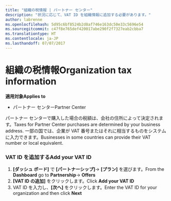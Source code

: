 ```yaml
---
title: "組織の税情報 | パートナー センター"
description: "状況に応じて、VAT ID を組織情報に追加する必要があります。"
author: labrenne
ms.openlocfilehash: 5d95c6bf8524b2d8af746e163dc50e33c5696e54
ms.sourcegitcommit: c47f8e765def420017abe290f2f7327eab2cbba7
ms.translationtype: HT
ms.contentlocale: ja-JP
ms.lasthandoff: 07/07/2017
---
```

# <a name="organization-tax-information"></a><span data-ttu-id="bad61-103">組織の税情報</span><span class="sxs-lookup"><span data-stu-id="bad61-103">Organization tax information</span></span>

**<span data-ttu-id="bad61-104">適用対象</span><span class="sxs-lookup"><span data-stu-id="bad61-104">Applies to</span></span>**

-  <span data-ttu-id="bad61-105">パートナー センター</span><span class="sxs-lookup"><span data-stu-id="bad61-105">Partner Center</span></span>

<span data-ttu-id="bad61-106">パートナー センターで購入した場合の税額は、会社の住所によって決定されます。</span><span class="sxs-lookup"><span data-stu-id="bad61-106">Taxes for Partner Center purchases are determined by your business address.</span></span> <span data-ttu-id="bad61-107">一部の国では、企業が VAT 番号またはそれに相当するものをシステムに入力できます。</span><span class="sxs-lookup"><span data-stu-id="bad61-107">Businesses in some countries can provide their VAT number or local equivalent.</span></span>

### <a name="add-your-vat-id"></a><span data-ttu-id="bad61-108">VAT ID を追加する</span><span class="sxs-lookup"><span data-stu-id="bad61-108">Add your VAT ID</span></span>

1.  <span data-ttu-id="bad61-109">**[ダッシュ ボード]** で **[パートナーシップ]**-> **[プラン]** を選びます。</span><span class="sxs-lookup"><span data-stu-id="bad61-109">From the **Dashboard** go to **Partnership**-> **Offers**</span></span>
2.  <span data-ttu-id="bad61-110">**[VAT ID の追加]** をクリックします。</span><span class="sxs-lookup"><span data-stu-id="bad61-110">Click **Add your VAT ID**</span></span>
3.  <span data-ttu-id="bad61-111">VAT ID を入力し、**[次へ]** をクリックします。</span><span class="sxs-lookup"><span data-stu-id="bad61-111">Enter the VAT ID for your organization and then click **Next**</span></span>





 



